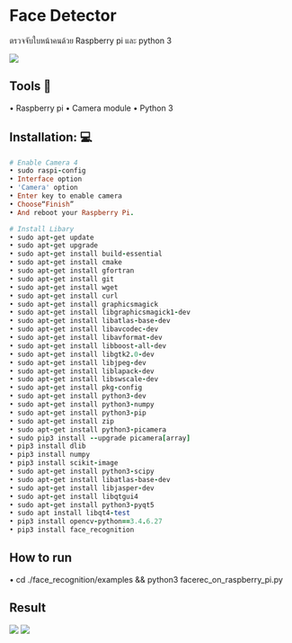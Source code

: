 # Face Detector
ตรวจจับใบหน้าคนด้วย Raspberry pi และ python 3

<img src="pic/tool.jpg">

## Tools :memo:
• Raspberry pi
• Camera module
• Python 3


## Installation: :computer:
```ruby
# Enable Camera 4
• sudo raspi-config 
• Interface option
• 'Camera' option 
• Enter key to enable camera 
• Choose“Finish” 
• And reboot your Raspberry Pi.

# Install Libary
• sudo apt-get update
• sudo apt-get upgrade
• sudo apt-get install build-essential
• sudo apt-get install cmake
• sudo apt-get install gfortran
• sudo apt-get install git
• sudo apt-get install wget
• sudo apt-get install curl
• sudo apt-get install graphicsmagick
• sudo apt-get install libgraphicsmagick1-dev
• sudo apt-get install libatlas-base-dev
• sudo apt-get install libavcodec-dev
• sudo apt-get install libavformat-dev
• sudo apt-get install libboost-all-dev
• sudo apt-get install libgtk2.0-dev
• sudo apt-get install libjpeg-dev
• sudo apt-get install liblapack-dev
• sudo apt-get install libswscale-dev
• sudo apt-get install pkg-config
• sudo apt-get install python3-dev
• sudo apt-get install python3-numpy
• sudo apt-get install python3-pip
• sudo apt-get install zip
• sudo apt-get install python3-picamera
• sudo pip3 install --upgrade picamera[array]
• pip3 install dlib
• pip3 install numpy
• pip3 install scikit-image
• sudo apt-get install python3-scipy
• sudo apt-get install libatlas-base-dev
• sudo apt-get install libjasper-dev
• sudo apt-get install libqtgui4
• sudo apt-get install python3-pyqt5
• sudo apt install libqt4-test
• pip3 install opencv-python==3.4.6.27
• pip3 install face_recognition 
```

## How to run 
• cd ./face_recognition/examples && python3 facerec_on_raspberry_pi.py

## Result
<img src="Face Recognition/detect1.mp4">

<img src="Face Recognition/detect2.mp4">

